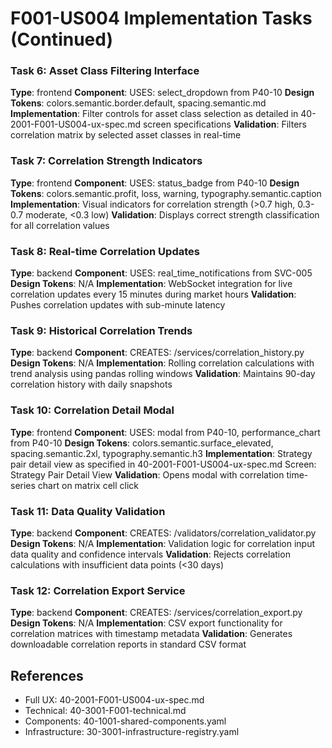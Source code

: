 # F001-US004 Implementation Tasks (Continued)

### Task 6: Asset Class Filtering Interface
**Type**: frontend
**Component**: USES: select_dropdown from P40-10
**Design Tokens**: colors.semantic.border.default, spacing.semantic.md
**Implementation**:
Filter controls for asset class selection as detailed in 40-2001-F001-US004-ux-spec.md screen specifications
**Validation**: Filters correlation matrix by selected asset classes in real-time

### Task 7: Correlation Strength Indicators
**Type**: frontend
**Component**: USES: status_badge from P40-10
**Design Tokens**: colors.semantic.profit, loss, warning, typography.semantic.caption
**Implementation**:
Visual indicators for correlation strength (>0.7 high, 0.3-0.7 moderate, <0.3 low)
**Validation**: Displays correct strength classification for all correlation values

### Task 8: Real-time Correlation Updates
**Type**: backend
**Component**: USES: real_time_notifications from SVC-005
**Design Tokens**: N/A
**Implementation**:
WebSocket integration for live correlation updates every 15 minutes during market hours
**Validation**: Pushes correlation updates with sub-minute latency

### Task 9: Historical Correlation Trends
**Type**: backend
**Component**: CREATES: /services/correlation_history.py
**Design Tokens**: N/A
**Implementation**:
Rolling correlation calculations with trend analysis using pandas rolling windows
**Validation**: Maintains 90-day correlation history with daily snapshots

### Task 10: Correlation Detail Modal
**Type**: frontend
**Component**: USES: modal from P40-10, performance_chart from P40-10
**Design Tokens**: colors.semantic.surface_elevated, spacing.semantic.2xl, typography.semantic.h3
**Implementation**:
Strategy pair detail view as specified in 40-2001-F001-US004-ux-spec.md Screen: Strategy Pair Detail View
**Validation**: Opens modal with correlation time-series chart on matrix cell click

### Task 11: Data Quality Validation
**Type**: backend
**Component**: CREATES: /validators/correlation_validator.py
**Design Tokens**: N/A
**Implementation**:
Validation logic for correlation input data quality and confidence intervals
**Validation**: Rejects correlation calculations with insufficient data points (<30 days)

### Task 12: Correlation Export Service
**Type**: backend
**Component**: CREATES: /services/correlation_export.py
**Design Tokens**: N/A
**Implementation**:
CSV export functionality for correlation matrices with timestamp metadata
**Validation**: Generates downloadable correlation reports in standard CSV format

## References
- Full UX: 40-2001-F001-US004-ux-spec.md
- Technical: 40-3001-F001-technical.md
- Components: 40-1001-shared-components.yaml
- Infrastructure: 30-3001-infrastructure-registry.yaml